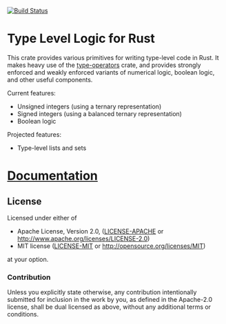 [![Build Status](https://travis-ci.org/sdleffler/type-level-logic-rs.svg?branch=master)](https://travis-ci.org/sdleffler/type-level-logic-rs)
<!-- [![Docs Status](https://docs.rs/type-level-logic/badge.svg)](https://docs.rs/type-level-logic) -->
<!-- [![On crates.io](https://img.shields.io/crates/v/type-level-logic.svg)](https://crates.io/crates/type-level-logic) -->

# Type Level Logic for Rust

This crate provides various primitives for writing type-level code in Rust. It makes heavy use of the [type-operators](https://crates.io/crates/type-operators) crate, and provides strongly enforced and weakly enforced variants of numerical logic, boolean logic, and other useful components.

Current features:
- Unsigned integers (using a ternary representation)
- Signed integers (using a balanced ternary representation)
- Boolean logic

Projected features:
- Type-level lists and sets

# [Documentation](https://sdleffler.github.io/type-level-logic-rs)

## License

Licensed under either of

 * Apache License, Version 2.0, ([LICENSE-APACHE](LICENSE-APACHE) or http://www.apache.org/licenses/LICENSE-2.0)
 * MIT license ([LICENSE-MIT](LICENSE-MIT) or http://opensource.org/licenses/MIT)

at your option.

### Contribution

Unless you explicitly state otherwise, any contribution intentionally
submitted for inclusion in the work by you, as defined in the Apache-2.0
license, shall be dual licensed as above, without any additional terms or
conditions.
